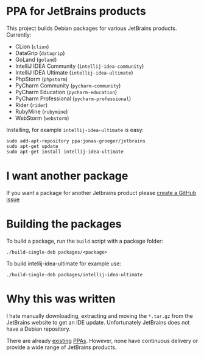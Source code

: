 # PPA for JetBrains products

This project builds Debian packages for various JetBrains products. Currently:

* CLion (`clion`)
* DataGrip (`datagrip`)
* GoLand (`goland`)
* IntelliJ IDEA Community (`intellij-idea-community`)
* IntelliJ IDEA Ultimate (`intellij-idea-ultimate`)
* PhpStorm (`phpstorm`)
* PyCharm Community (`pycharm-community`)
* PyCharm Education (`pycharm-education`)
* PyCharm Professional (`pycharm-professional`)
* Rider (`rider`)
* RubyMine (`rubymine`)
* WebStorm (`webstorm`)

Installing, for example `intellij-idea-ultimate` is easy:

    sudo add-apt-repository ppa:jonas-groeger/jetbrains
    sudo apt-get update
    sudo apt-get install intellij-idea-ultimate

# I want another package

If you want a package for another Jetbrains product please [create a GitHub issue](https://github.com/JonasGroeger/jetbrains-ppa/issues/new)

# Building the packages

To build a package, run the `build` script with a package folder:

    ./build-single-deb packages/<package>

To build intellij-idea-ultimate for example use:

    ./build-single-deb packages/intellij-idea-ultimate

# Why this was written

I hate manually downloading, extracting and moving the `*.tar.gz` from the
JetBrains website to get an IDE update. Unfortunately JetBrains does not have a
Debian repository.

There are already [existing](https://launchpad.net/~mmk2410/+archive/ubuntu/intellij-idea)
 [PPAs](https://launchpad.net/~vantuz/+archive/ubuntu/jetbrains).
However, none have continuous delivery or provide a wide range of JetBrains products.
